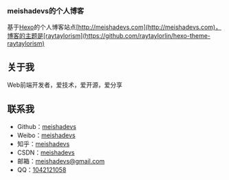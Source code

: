### meishadevs的个人博客
基于[Hexo](https://hexo.io/zh-cn/)的个人博客站点[http://meishadevs.com](http://meishadevs.com)，博客的主题是[raytaylorism](https://github.com/raytaylorlin/hexo-theme-raytaylorism)

## 关于我
Web前端开发者，爱技术，爱开源，爱分享

## 联系我
- Github：[meishadevs](https://github.com/meishadevs)
- Weibo：[meishadevs](http://weibo.com/u/3170066893?is_all=1)
- 知乎：[meishadevs](https://www.zhihu.com/people/meishaxiaozi/activities)
- CSDN：[meishadevs](http://blog.csdn.net/u010105970)
- 邮箱：[meishadevs@gmail.com](meishadevs@gmail.com)
- QQ：[1042121058](1042121058)


